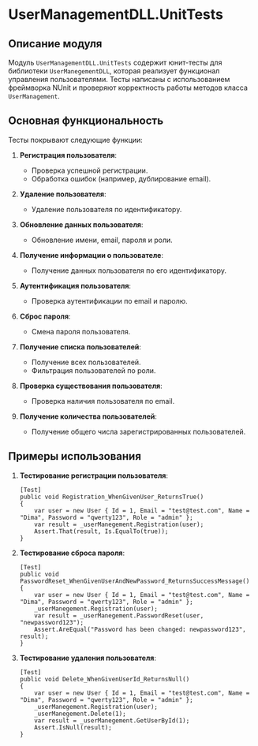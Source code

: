 # UserManagementDLL.UnitTests

## Описание модуля
Модуль `UserManagementDLL.UnitTests` содержит юнит-тесты для библиотеки `UserManegementDLL`, которая реализует функционал управления пользователями. Тесты написаны с использованием фреймворка NUnit и проверяют корректность работы методов класса `UserManagement`.

## Основная функциональность
Тесты покрывают следующие функции:
1. **Регистрация пользователя**:
   - Проверка успешной регистрации.
   - Обработка ошибок (например, дублирование email).

2. **Удаление пользователя**:
   - Удаление пользователя по идентификатору.

3. **Обновление данных пользователя**:
   - Обновление имени, email, пароля и роли.

4. **Получение информации о пользователе**:
   - Получение данных пользователя по его идентификатору.

5. **Аутентификация пользователя**:
   - Проверка аутентификации по email и паролю.

6. **Сброс пароля**:
   - Смена пароля пользователя.

7. **Получение списка пользователей**:
   - Получение всех пользователей.
   - Фильтрация пользователей по роли.

8. **Проверка существования пользователя**:
   - Проверка наличия пользователя по email.

9. **Получение количества пользователей**:
   - Получение общего числа зарегистрированных пользователей.

## Примеры использования
1. **Тестирование регистрации пользователя**:
   ```charp
   [Test]
   public void Registration_WhenGivenUser_ReturnsTrue()
   {
       var user = new User { Id = 1, Email = "test@test.com", Name = "Dima", Password = "qwerty123", Role = "admin" };
       var result = _userManegement.Registration(user);
       Assert.That(result, Is.EqualTo(true));
   }
   ```
2. **Тестирование сброса пароля**:
    ```charp
    [Test]
    public void PasswordReset_WhenGivenUserAndNewPassword_ReturnsSuccessMessage()
    {
        var user = new User { Id = 1, Email = "test@test.com", Name = "Dima", Password = "qwerty123", Role = "admin" };
        _userManegement.Registration(user);
        var result = _userManegement.PasswordReset(user, "newpassword123");
        Assert.AreEqual("Password has been changed: newpassword123", result);
    }
    ```
3. **Тестирование удаления пользователя**:
    ```charp
    [Test]
    public void Delete_WhenGivenUserId_ReturnsNull()
    {
        var user = new User { Id = 1, Email = "test@test.com", Name = "Dima", Password = "qwerty123", Role = "admin" };
        _userManegement.Registration(user);
        _userManegement.Delete(1);
        var result = _userManegement.GetUserById(1);
        Assert.IsNull(result);
    }
    ```
